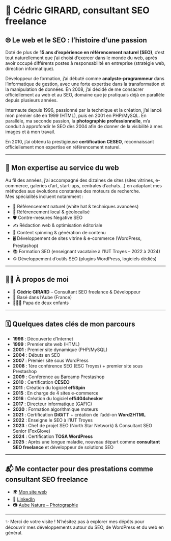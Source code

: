 # 👋 Cédric GIRARD, consultant SEO freelance 

## 🌐 Le web et le SEO : l’histoire d’une passion  
Doté de plus de **15 ans d’expérience en référencement naturel (SEO)**, c’est tout naturellement que j’ai choisi d’exercer dans le monde du web, après avoir occupé différents postes à responsabilité en entreprise (stratégie web, direction informatique).  

Développeur de formation, j’ai débuté comme **analyste-programmeur** dans l’informatique de gestion, avec une forte expertise dans la transformation et la manipulation de données. En 2008, j’ai décidé de me consacrer officiellement au web et au SEO, domaine que je pratiquais déjà en parallèle depuis plusieurs années.  

Internaute depuis 1996, passionné par la technique et la création, j’ai lancé mon premier site en 1999 (HTML), puis en 2001 en PHP/MySQL. En parallèle, ma seconde passion, la **photographie professionnelle**, m’a conduit à approfondir le SEO dès 2004 afin de donner de la visibilité à mes images et à mon travail.  

En 2010, j’ai obtenu la prestigieuse **certification CESEO**, reconnaissant officiellement mon expertise en référencement naturel.  

---

## 🚀 Mon expertise au service du web  
Au fil des années, j’ai accompagné des dizaines de sites (sites vitrines, e-commerce, galeries d’art, start-ups, centrales d’achats…) en adaptant mes méthodes aux évolutions constantes des moteurs de recherche.  
Mes spécialités incluent notamment :  
- 🔎 Référencement naturel (white hat & techniques avancées)  
- 📍 Référencement local & géolocalisé  
- 🛡️ Contre-mesures Negative SEO  
- ✍️ Rédaction web & optimisation éditoriale  
- 🔄 Content spinning & génération de contenu  
- 🖥️ Développement de sites vitrine & e-commerce (WordPress, Prestashop)  
- 📚 Formation SEO (enseignant vacataire à l’IUT Troyes – 2022 à 2024)  
- ⚙️ Développement d’outils SEO (plugins WordPress, logiciels dédiés)  

---

## 👨‍💻 À propos de moi  
- 👤 **Cédric GIRARD** – Consultant SEO freelance & Développeur  
- 📍 Basé dans l’Aube (France)  
- 👨‍👧‍👦 Papa de deux enfants  

---

## 🗓️ Quelques dates clés de mon parcours  

- **1996** : Découverte d’Internet  
- **1999** : Premier site web (HTML)  
- **2001** : Premier site dynamique (PHP/MySQL)  
- **2004** : Débuts en SEO  
- **2007** : Premier site sous WordPress  
- **2008** : 1ère conférence SEO (ESC Troyes) + premier site sous Prestashop  
- **2009** : Conférence au Barcamp Prestashop  
- **2010** : Certification **CESEO**  
- **2011** : Création du logiciel **effiSpin**  
- **2015** : En charge de 4 sites e-commerce  
- **2016** : Création du logiciel **effi404checker**  
- **2017** : Directeur informatique (GAFIC)  
- **2020** : Formation algorithmique moteurs  
- **2021** : Certification **DiGiTT** + création de l’add-on **Word2HTML**  
- **2022** : Enseigne le SEO à l’IUT Troyes  
- **2023** : Chef de projet SEO (North Star Network) & Consultant SEO Senior (FoxGlove)  
- **2024** : Certification **TOSA WordPress**
- **2025** : Après une longue maladie, nouveau départ comme **consultant SEO freelance** et développeur de solutions SEO

---

## 📬 Me contacter pour des prestations comme consultant SEO freelance 
- 🌍 [Mon site web](https://www.effi10.com)  
- 💼 [LinkedIn](https://www.linkedin.com/in/cedricgirardseo/)  
- 📷 [Aube Nature – Photographie](https://www.aube-nature.com)  

---

✨ Merci de votre visite ! N’hésitez pas à explorer mes dépôts pour découvrir mes développements autour du SEO, de WordPress et du web en général.  
